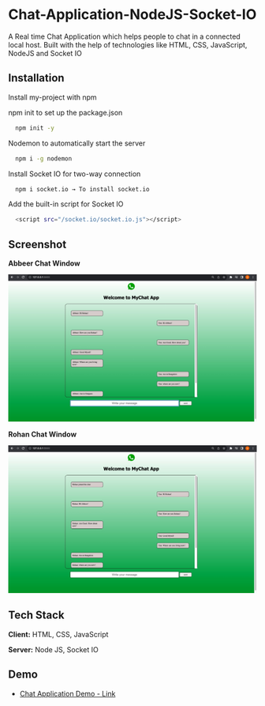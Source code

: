 
# Chat-Application-NodeJS-Socket-IO

A Real time Chat Application which helps people to chat in a connected local host. Built with the help of technologies like HTML, CSS, JavaScript, NodeJS and Socket IO

## Installation

Install my-project with npm

npm init to set up the package.json

```bash
  npm init -y
```

Nodemon to automatically start the server

```bash
  npm i -g nodemon 
```

Install Socket IO for two-way connection

```bash
  npm i socket.io → To install socket.io
```

Add the built-in script for Socket IO

```bash
  <script src="/socket.io/socket.io.js"></script>
```


## Screenshot

**Abbeer Chat Window**

![App Screenshot](https://github.com/Abbeer-Lal-Debb/Chat-Application-NodeJS-Socket-IO/blob/main/Chat%20App%20-%20images/Abbeer%20Chat%20Window.jpg)

**Rohan Chat Window**

![App Screenshot](https://github.com/Abbeer-Lal-Debb/Chat-Application-NodeJS-Socket-IO/blob/main/Chat%20App%20-%20images/Rohan%20Chat%20Window.jpg)



## Tech Stack

**Client:**  HTML, CSS, JavaScript

**Server:** Node JS, Socket IO


## Demo

- [Chat Application Demo - Link](https://vimeo.com/882154756?share=copy)
